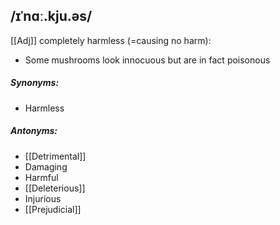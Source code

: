 ## /ɪˈnɑː.kju.əs/  
[[Adj]]
completely harmless (=causing no harm):

- Some mushrooms look innocuous but are in fact poisonous

##### Synonyms:
- Harmless

##### Antonyms:
- [[Detrimental]]
- Damaging
- Harmful
- [[Deleterious]]
- Injurious
- [[Prejudicial]]